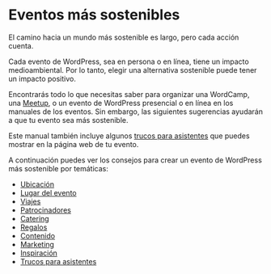 # Eventos más sostenibles

El camino hacia un mundo más sostenible es largo, pero cada acción cuenta.

Cada evento de WordPress, sea en persona o en línea, tiene un impacto medioambiental. Por lo tanto, elegir una alternativa sostenible puede tener un impacto positivo.

Encontrarás todo lo que necesitas saber para organizar una WordCamp, una [Meetup](https://es.wordpress.org/team/handbook/comunidad/meetup/), o un evento de WordPress presencial o en línea en los manuales de los eventos. Sin embargo, las siguientes sugerencias ayudarán a que tu evento sea más sostenible. 

Este manual también incluye algunos [trucos para asistentes](https://es.wordpress.org/team/handbook/eventos/sostenibilidad/asistentes/) que puedes mostrar en la página web de tu evento.

A continuación puedes ver los consejos para crear un evento de WordPress más sostenible por temáticas: 

- [Ubicación](https://es.wordpress.org/make/handbook/sostenibilidad/eventos/ubicacion)
- [Lugar del evento](https://es.wordpress.org/make/handbook/sostenibilidad/eventos/lugar)
- [Viajes](https://es.wordpress.org/make/handbook/sostenibilidad/eventos/viajes)
- [Patrocinadores](https://es.wordpress.org/make/handbook/sostenibilidad/eventos/patrocinadores)
- [Catering](https://es.wordpress.org/make/handbook/sostenibilidad/eventos/catering)
- [Regalos](https://es.wordpress.org/make/handbook/sostenibilidad/eventos/regalos)
- [Contenido](https://es.wordpress.org/make/handbook/sostenibilidad/eventos/contenido)
- [Marketing](https://es.wordpress.org/make/handbook/sostenibilidad/eventos/marketing)
- [Inspiración](https://es.wordpress.org/make/handbook/sostenibilidad/eventos/inspiracion)
- [Trucos para asistentes](https://es.wordpress.org/make/handbook/sostenibilidad/eventos/asistentes)
